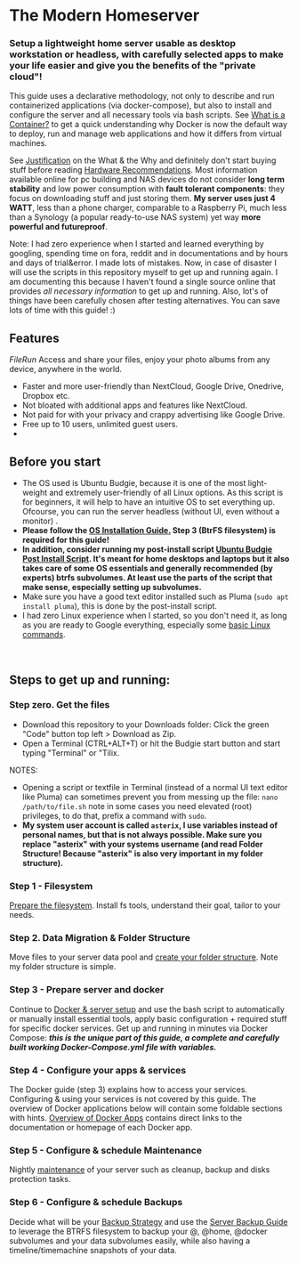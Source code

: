# The Modern Homeserver 
### Setup a lightweight home server usable as desktop workstation or headless, with carefully selected apps to make your life easier and give you the benefits of the "private cloud"! 

This guide uses a declarative methodology, not only to describe and run containerized applications (via docker-compose), but also to install and configure the server and all necessary tools via bash scripts. See [What is a Container?](https://www.docker.com/resources/what-container) to get a quick understanding why Docker is now the default way to deploy, run and manage web applications and how it differs from virtual machines.  

See [Justification](https://github.com/zilexa/Homeserver/blob/master/Justification.md) on the What & the Why and definitely don't start buying stuff before reading [Hardware Recommendations](https://github.com/zilexa/Homeserver/blob/master/Recommendations.md). Most information available online for pc building and NAS devices do not consider **long term stability** and low power consumption with **fault tolerant components**: they focus on downloading stuff and just storing them. **My server uses just 4 WATT**, less than a phone charger, comparable to a Raspberry Pi, much less than a Synology (a popular ready-to-use NAS system) yet way **more powerful and futureproof**. 

Note: I had zero experience when I started and learned everything by googling, spending time on fora, reddit and in documentations and by hours and days of trial&error. I made lots of mistakes. Now, in case of disaster I will use the scripts in this repository myself to get up and running again. I am documenting this because I haven't found a single source online that provides _all necessary information_ to get up and running. Also, lot's of things have been carefully chosen after testing alternatives. You can save lots of time with this guide! :) 

## Features
_FileRun_ 
Access and share your files, enjoy your photo albums from any device, anywhere in the world. 
  - Faster and more user-friendly than NextCloud, Google Drive, Onedrive, Dropbox etc.
  - Not bloated with additional apps and features like NextCloud.
  - Not paid for with your privacy and crappy advertising like Google Drive. 
  - Free up to 10 users, unlimited guest users. 
-  


## Before you start 
- The OS used is Ubuntu Budgie, because it is one of the most light-weight and extremely user-friendly of all Linux options. As this script is for beginners, it will help to have an intuitive OS to set everything up. Ofcourse, you can run the server headless (without UI, even without a monitor) . 
- **Please follow the [OS Installation Guide.](https://github.com/zilexa/Ubuntu-Budgie-Post-Install-Script/blob/master/OS-installation/README.md) Step 3 (BtrFS filesystem) is required for this guide!**
- **In addition, consider running my post-install script [Ubuntu Budgie Post Install Script](https://github.com/zilexa/Ubuntu-Budgie-Post-Install-Script). It's meant for home desktops and laptops but it also takes care of some OS essentials and generally recommended (by experts) btrfs subvolumes. At least use the parts of the script that make sense, especially setting up subvolumes.**
- Make sure you have a good text editor installed such as Pluma (`sudo apt install pluma`), this is done by the post-install script. 
- I had zero Linux experience when I started, so you don't need it, as long as you are ready to Google everything, especially some [basic Linux commands](https://www.hostinger.com/tutorials/linux-commands).

&nbsp;

## Steps to get up and running: 
### Step zero. Get the files
- Download this repository to your Downloads folder: Click the green "Code" button top left > Download as Zip. 
- Open a Terminal (CTRL+ALT+T) or hit the Budgie start button and start typing "Terminal" or "Tilix. 

NOTES:
  - Opening a script or textfile in Terminal (instead of a normal UI text editor like Pluma) can sometimes prevent you from messing up the file: `nano /path/to/file.sh` note in some cases you need elevated (root) privileges, to do that, prefix a command with `sudo`. 
  - **My system user account is called `asterix`, I use variables instead of personal names, but that is not always possible. Make sure you replace "asterix" with your systems username (and read Folder Structure! Because "asterix" is also very important in my folder structure).**


### Step 1 - Filesystem
[Prepare the filesystem](https://github.com/zilexa/Homeserver/tree/master/filesystem). Install fs tools, understand their goal, tailor to your needs.

### Step 2. Data Migration & Folder Structure
Move files to your server data pool and [create your folder structure](https://github.com/zilexa/Homeserver/tree/master/filesystem/folderstructure). Note my folder structure is simple.  

### Step 3 - Prepare server and docker
Continue to [Docker & server setup](https://github.com/zilexa/Homeserver/tree/master/docker) and use the bash script to automatically or manually install essential tools, apply basic configuration + required stuff for specific docker services. Get up and running in minutes via Docker Compose: _**this is the unique part of this guide, a complete and carefully built working Docker-Compose.yml file with variables.**_

### Step 4 - Configure your apps & services
The Docker guide (step 3) explains how to access your services. Configuring & using your services is not covered by this guide. 
The overview of Docker applications below will contain some foldable sections with hints. 
[Overview of Docker Apps](https://github.com/zilexa/Homeserver/blob/master/Applications-Overview.md) contains direct links to the documentation or homepage of each Docker app. 

### Step 5 - Configure & schedule Maintenance
Nightly [maintenance](https://github.com/zilexa/Homeserver/tree/master/maintenance-tasks) of your server such as cleanup, backup and disks protection tasks. 

### Step 6 - Configure & schedule Backups
Decide what will be your [Backup Strategy](https://github.com/zilexa/Homeserver/blob/master/backup-strategy/backupstrategy.md) and use the [Server Backup Guide](https://github.com/zilexa/Homeserver/tree/master/backup-strategy) to leverage the BTRFS filesystem to backup your @, @home, @docker subvolumes and your data subvolumes easily, while also having a timeline/timemachine snapshots of your data. 

